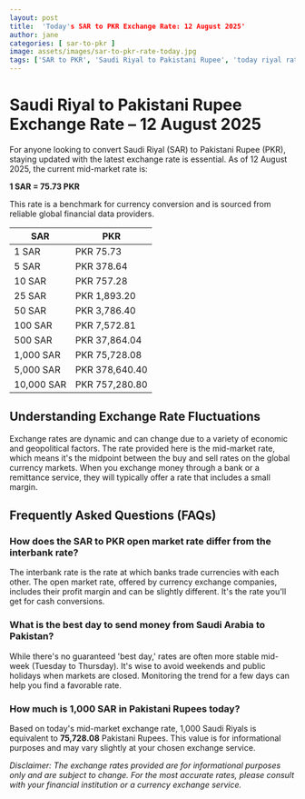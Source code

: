 ```yaml
---
layout: post
title:  'Today's SAR to PKR Exchange Rate: 12 August 2025'
author: jane
categories: [ sar-to-pkr ]
image: assets/images/sar-to-pkr-rate-today.jpg
tags: ['SAR to PKR', 'Saudi Riyal to Pakistani Rupee', 'today riyal rate in pakistan', 'saudi riyal rate', 'open market riyal rate']
---
```


# Saudi Riyal to Pakistani Rupee Exchange Rate – 12 August 2025

For anyone looking to convert Saudi Riyal (SAR) to Pakistani Rupee (PKR), staying updated with the latest exchange rate is essential. As of 12 August 2025, the current mid-market rate is:

**1 SAR = 75.73 PKR**

This rate is a benchmark for currency conversion and is sourced from reliable global financial data providers.

| SAR | PKR |
| --- | --- |
| 1 SAR | PKR 75.73 |
| 5 SAR | PKR 378.64 |
| 10 SAR | PKR 757.28 |
| 25 SAR | PKR 1,893.20 |
| 50 SAR | PKR 3,786.40 |
| 100 SAR | PKR 7,572.81 |
| 500 SAR | PKR 37,864.04 |
| 1,000 SAR | PKR 75,728.08 |
| 5,000 SAR | PKR 378,640.40 |
| 10,000 SAR | PKR 757,280.80 |


## Understanding Exchange Rate Fluctuations

Exchange rates are dynamic and can change due to a variety of economic and geopolitical factors. The rate provided here is the mid-market rate, which means it's the midpoint between the buy and sell rates on the global currency markets. When you exchange money through a bank or a remittance service, they will typically offer a rate that includes a small margin.

## Frequently Asked Questions (FAQs)

### How does the SAR to PKR open market rate differ from the interbank rate?

The interbank rate is the rate at which banks trade currencies with each other. The open market rate, offered by currency exchange companies, includes their profit margin and can be slightly different. It's the rate you'll get for cash conversions.

### What is the best day to send money from Saudi Arabia to Pakistan?

While there's no guaranteed 'best day,' rates are often more stable mid-week (Tuesday to Thursday). It's wise to avoid weekends and public holidays when markets are closed. Monitoring the trend for a few days can help you find a favorable rate.

### How much is 1,000 SAR in Pakistani Rupees today?

Based on today's mid-market exchange rate, 1,000 Saudi Riyals is equivalent to **75,728.08** Pakistani Rupees. This value is for informational purposes and may vary slightly at your chosen exchange service.



*Disclaimer: The exchange rates provided are for informational purposes only and are subject to change. For the most accurate rates, please consult with your financial institution or a currency exchange service.*
